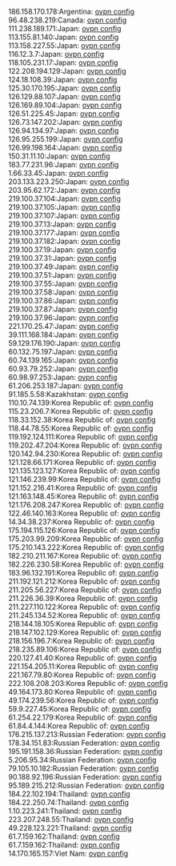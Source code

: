 186.158.170.178:Argentina: [ovpn config](vpn/186_158_170_178.ovpn)  
96.48.238.219:Canada: [ovpn config](vpn/96_48_238_219.ovpn)  
111.238.189.171:Japan: [ovpn config](vpn/111_238_189_171.ovpn)  
113.155.81.140:Japan: [ovpn config](vpn/113_155_81_140.ovpn)  
113.158.227.55:Japan: [ovpn config](vpn/113_158_227_55.ovpn)  
116.12.3.7:Japan: [ovpn config](vpn/116_12_3_7.ovpn)  
118.105.231.17:Japan: [ovpn config](vpn/118_105_231_17.ovpn)  
122.208.194.129:Japan: [ovpn config](vpn/122_208_194_129.ovpn)  
124.18.108.39:Japan: [ovpn config](vpn/124_18_108_39.ovpn)  
125.30.170.195:Japan: [ovpn config](vpn/125_30_170_195.ovpn)  
126.129.88.107:Japan: [ovpn config](vpn/126_129_88_107.ovpn)  
126.169.89.104:Japan: [ovpn config](vpn/126_169_89_104.ovpn)  
126.51.225.45:Japan: [ovpn config](vpn/126_51_225_45.ovpn)  
126.73.147.202:Japan: [ovpn config](vpn/126_73_147_202.ovpn)  
126.94.134.97:Japan: [ovpn config](vpn/126_94_134_97.ovpn)  
126.95.255.199:Japan: [ovpn config](vpn/126_95_255_199.ovpn)  
126.99.198.164:Japan: [ovpn config](vpn/126_99_198_164.ovpn)  
150.31.11.10:Japan: [ovpn config](vpn/150_31_11_10.ovpn)  
183.77.231.96:Japan: [ovpn config](vpn/183_77_231_96.ovpn)  
1.66.33.45:Japan: [ovpn config](vpn/1_66_33_45.ovpn)  
203.133.223.250:Japan: [ovpn config](vpn/203_133_223_250.ovpn)  
203.95.62.172:Japan: [ovpn config](vpn/203_95_62_172.ovpn)  
219.100.37.104:Japan: [ovpn config](vpn/219_100_37_104.ovpn)  
219.100.37.105:Japan: [ovpn config](vpn/219_100_37_105.ovpn)  
219.100.37.107:Japan: [ovpn config](vpn/219_100_37_107.ovpn)  
219.100.37.13:Japan: [ovpn config](vpn/219_100_37_13.ovpn)  
219.100.37.177:Japan: [ovpn config](vpn/219_100_37_177.ovpn)  
219.100.37.182:Japan: [ovpn config](vpn/219_100_37_182.ovpn)  
219.100.37.19:Japan: [ovpn config](vpn/219_100_37_19.ovpn)  
219.100.37.31:Japan: [ovpn config](vpn/219_100_37_31.ovpn)  
219.100.37.49:Japan: [ovpn config](vpn/219_100_37_49.ovpn)  
219.100.37.51:Japan: [ovpn config](vpn/219_100_37_51.ovpn)  
219.100.37.55:Japan: [ovpn config](vpn/219_100_37_55.ovpn)  
219.100.37.58:Japan: [ovpn config](vpn/219_100_37_58.ovpn)  
219.100.37.86:Japan: [ovpn config](vpn/219_100_37_86.ovpn)  
219.100.37.87:Japan: [ovpn config](vpn/219_100_37_87.ovpn)  
219.100.37.96:Japan: [ovpn config](vpn/219_100_37_96.ovpn)  
221.170.25.47:Japan: [ovpn config](vpn/221_170_25_47.ovpn)  
39.111.168.184:Japan: [ovpn config](vpn/39_111_168_184.ovpn)  
59.129.176.190:Japan: [ovpn config](vpn/59_129_176_190.ovpn)  
60.132.75.197:Japan: [ovpn config](vpn/60_132_75_197.ovpn)  
60.74.139.165:Japan: [ovpn config](vpn/60_74_139_165.ovpn)  
60.93.79.252:Japan: [ovpn config](vpn/60_93_79_252.ovpn)  
60.98.97.253:Japan: [ovpn config](vpn/60_98_97_253.ovpn)  
61.206.253.187:Japan: [ovpn config](vpn/61_206_253_187.ovpn)  
91.185.5.58:Kazakhstan: [ovpn config](vpn/91_185_5_58.ovpn)  
110.10.74.139:Korea Republic of: [ovpn config](vpn/110_10_74_139.ovpn)  
115.23.206.7:Korea Republic of: [ovpn config](vpn/115_23_206_7.ovpn)  
118.33.152.38:Korea Republic of: [ovpn config](vpn/118_33_152_38.ovpn)  
118.44.78.55:Korea Republic of: [ovpn config](vpn/118_44_78_55.ovpn)  
119.192.124.111:Korea Republic of: [ovpn config](vpn/119_192_124_111.ovpn)  
119.202.47.204:Korea Republic of: [ovpn config](vpn/119_202_47_204.ovpn)  
120.142.94.230:Korea Republic of: [ovpn config](vpn/120_142_94_230.ovpn)  
121.128.66.171:Korea Republic of: [ovpn config](vpn/121_128_66_171.ovpn)  
121.135.123.127:Korea Republic of: [ovpn config](vpn/121_135_123_127.ovpn)  
121.146.239.99:Korea Republic of: [ovpn config](vpn/121_146_239_99.ovpn)  
121.152.216.41:Korea Republic of: [ovpn config](vpn/121_152_216_41.ovpn)  
121.163.148.45:Korea Republic of: [ovpn config](vpn/121_163_148_45.ovpn)  
121.176.208.247:Korea Republic of: [ovpn config](vpn/121_176_208_247.ovpn)  
122.46.140.163:Korea Republic of: [ovpn config](vpn/122_46_140_163.ovpn)  
14.34.38.237:Korea Republic of: [ovpn config](vpn/14_34_38_237.ovpn)  
175.194.115.126:Korea Republic of: [ovpn config](vpn/175_194_115_126.ovpn)  
175.203.99.209:Korea Republic of: [ovpn config](vpn/175_203_99_209.ovpn)  
175.210.143.222:Korea Republic of: [ovpn config](vpn/175_210_143_222.ovpn)  
182.210.211.167:Korea Republic of: [ovpn config](vpn/182_210_211_167.ovpn)  
182.226.230.58:Korea Republic of: [ovpn config](vpn/182_226_230_58.ovpn)  
183.96.132.191:Korea Republic of: [ovpn config](vpn/183_96_132_191.ovpn)  
211.192.121.212:Korea Republic of: [ovpn config](vpn/211_192_121_212.ovpn)  
211.205.56.227:Korea Republic of: [ovpn config](vpn/211_205_56_227.ovpn)  
211.226.36.39:Korea Republic of: [ovpn config](vpn/211_226_36_39.ovpn)  
211.227.110.122:Korea Republic of: [ovpn config](vpn/211_227_110_122.ovpn)  
211.245.134.52:Korea Republic of: [ovpn config](vpn/211_245_134_52.ovpn)  
218.144.18.105:Korea Republic of: [ovpn config](vpn/218_144_18_105.ovpn)  
218.147.102.129:Korea Republic of: [ovpn config](vpn/218_147_102_129.ovpn)  
218.156.196.7:Korea Republic of: [ovpn config](vpn/218_156_196_7.ovpn)  
218.235.89.106:Korea Republic of: [ovpn config](vpn/218_235_89_106.ovpn)  
220.127.41.40:Korea Republic of: [ovpn config](vpn/220_127_41_40.ovpn)  
221.154.205.11:Korea Republic of: [ovpn config](vpn/221_154_205_11.ovpn)  
221.167.79.80:Korea Republic of: [ovpn config](vpn/221_167_79_80.ovpn)  
222.108.208.203:Korea Republic of: [ovpn config](vpn/222_108_208_203.ovpn)  
49.164.173.80:Korea Republic of: [ovpn config](vpn/49_164_173_80.ovpn)  
49.174.239.56:Korea Republic of: [ovpn config](vpn/49_174_239_56.ovpn)  
59.9.227.45:Korea Republic of: [ovpn config](vpn/59_9_227_45.ovpn)  
61.254.22.179:Korea Republic of: [ovpn config](vpn/61_254_22_179.ovpn)  
61.84.4.144:Korea Republic of: [ovpn config](vpn/61_84_4_144.ovpn)  
176.215.137.213:Russian Federation: [ovpn config](vpn/176_215_137_213.ovpn)  
178.34.151.83:Russian Federation: [ovpn config](vpn/178_34_151_83.ovpn)  
195.191.158.36:Russian Federation: [ovpn config](vpn/195_191_158_36.ovpn)  
5.206.95.34:Russian Federation: [ovpn config](vpn/5_206_95_34.ovpn)  
79.105.10.182:Russian Federation: [ovpn config](vpn/79_105_10_182.ovpn)  
90.188.92.196:Russian Federation: [ovpn config](vpn/90_188_92_196.ovpn)  
95.189.215.212:Russian Federation: [ovpn config](vpn/95_189_215_212.ovpn)  
184.22.102.194:Thailand: [ovpn config](vpn/184_22_102_194.ovpn)  
184.22.250.74:Thailand: [ovpn config](vpn/184_22_250_74.ovpn)  
1.10.223.241:Thailand: [ovpn config](vpn/1_10_223_241.ovpn)  
223.207.248.55:Thailand: [ovpn config](vpn/223_207_248_55.ovpn)  
49.228.123.221:Thailand: [ovpn config](vpn/49_228_123_221.ovpn)  
61.7.159.162:Thailand: [ovpn config](vpn/61_7_159_162.ovpn)  
61.7.159.162:Thailand: [ovpn config](vpn/61_7_159_162.ovpn)  
14.170.165.157:Viet Nam: [ovpn config](vpn/14_170_165_157.ovpn)  
